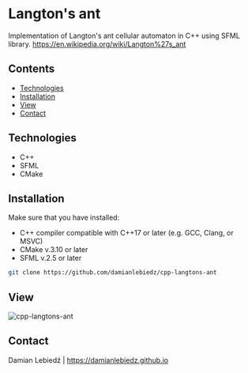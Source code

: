# Langton's ant
Implementation of Langton's ant cellular automaton in C++ using SFML library.
https://en.wikipedia.org/wiki/Langton%27s_ant

## Contents
- [Technologies](#technologies)
- [Installation](#installation)
- [View](#view)
- [Contact](#contact)

## Technologies
- C++
- SFML
- CMake

## Installation
Make sure that you have installed:
- C++ compiler compatible with C++17 or later (e.g. GCC, Clang, or MSVC)
- CMake v.3.10 or later
- SFML v.2.5 or later

```bash
git clone https://github.com/damianlebiedz/cpp-langtons-ant
```

## View
![cpp-langtons-ant](https://github.com/user-attachments/assets/9b71c99d-df5e-4b80-b68b-0046e1f5defd)

## Contact
Damian Lebiedź | 
https://damianlebiedz.github.io
